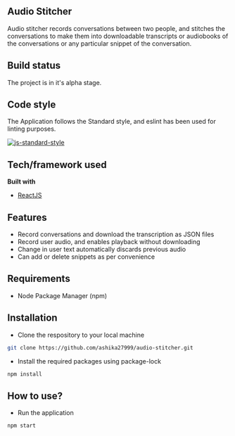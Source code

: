 ## Audio Stitcher
Audio stitcher records conversations between two people, and stitches the conversations to make them into downloadable transcripts or audiobooks of the conversations or any particular snippet of the conversation.

## Build status
The project is in it's alpha stage. 

## Code style
The Application follows the Standard style, and eslint has been used for linting purposes.

[![js-standard-style](https://img.shields.io/badge/code%20style-standard-brightgreen.svg?style=flat)](https://github.com/feross/standard)

## Tech/framework used
<b>Built with</b>
- [ReactJS](https://reactjs.org)

## Features
- Record conversations and download the transcription as JSON files
- Record user audio, and enables playback without downloading
- Change in user text automatically discards previous audio
- Can add or delete snippets as per convenience  

## Requirements
- Node Package Manager (npm)

## Installation
- Clone the respository to your local machine
```sh
git clone https://github.com/ashika27999/audio-stitcher.git
```

- Install the required packages using package-lock
```sh
npm install
```

## How to use?
- Run the application
```sh
npm start
```